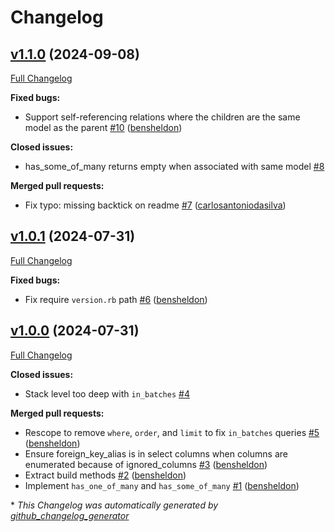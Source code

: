 # Changelog

## [v1.1.0](https://github.com/bensheldon/activerecord-has_some_of_many/tree/v1.1.0) (2024-09-08)

[Full Changelog](https://github.com/bensheldon/activerecord-has_some_of_many/compare/v1.0.1...v1.1.0)

**Fixed bugs:**

- Support self-referencing relations where the children are the same model as the parent [\#10](https://github.com/bensheldon/activerecord-has_some_of_many/pull/10) ([bensheldon](https://github.com/bensheldon))

**Closed issues:**

- has\_some\_of\_many returns empty when associated with same model [\#8](https://github.com/bensheldon/activerecord-has_some_of_many/issues/8)

**Merged pull requests:**

- Fix typo: missing backtick on readme [\#7](https://github.com/bensheldon/activerecord-has_some_of_many/pull/7) ([carlosantoniodasilva](https://github.com/carlosantoniodasilva))

## [v1.0.1](https://github.com/bensheldon/activerecord-has_some_of_many/tree/v1.0.1) (2024-07-31)

[Full Changelog](https://github.com/bensheldon/activerecord-has_some_of_many/compare/v1.0.0...v1.0.1)

**Fixed bugs:**

- Fix require `version.rb` path [\#6](https://github.com/bensheldon/activerecord-has_some_of_many/pull/6) ([bensheldon](https://github.com/bensheldon))

## [v1.0.0](https://github.com/bensheldon/activerecord-has_some_of_many/tree/v1.0.0) (2024-07-31)

[Full Changelog](https://github.com/bensheldon/activerecord-has_some_of_many/compare/c30640d768ded1c1c752152ef15b955bafe2b715...v1.0.0)

**Closed issues:**

- Stack level too deep with `in_batches` [\#4](https://github.com/bensheldon/activerecord-has_some_of_many/issues/4)

**Merged pull requests:**

- Rescope to remove `where`, `order`, and `limit` to fix `in_batches` queries [\#5](https://github.com/bensheldon/activerecord-has_some_of_many/pull/5) ([bensheldon](https://github.com/bensheldon))
- Ensure foreign\_key\_alias is in select columns when columns are enumerated because of ignored\_columns [\#3](https://github.com/bensheldon/activerecord-has_some_of_many/pull/3) ([bensheldon](https://github.com/bensheldon))
- Extract build methods [\#2](https://github.com/bensheldon/activerecord-has_some_of_many/pull/2) ([bensheldon](https://github.com/bensheldon))
- Implement `has_one_of_many` and `has_some_of_many` [\#1](https://github.com/bensheldon/activerecord-has_some_of_many/pull/1) ([bensheldon](https://github.com/bensheldon))



\* *This Changelog was automatically generated by [github_changelog_generator](https://github.com/github-changelog-generator/github-changelog-generator)*
